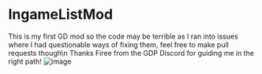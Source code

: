 # IngameListMod
This is my first GD mod so the code may be terrible as I ran into issues where I had questionable ways of fixing them, feel free to make pull requests though\n
Thanks Firee from the GDP Discord for guiding me in the right path!
![image](https://user-images.githubusercontent.com/114347520/236555759-2eee3247-1c9e-4595-b848-2b5cf20941d0.png)
